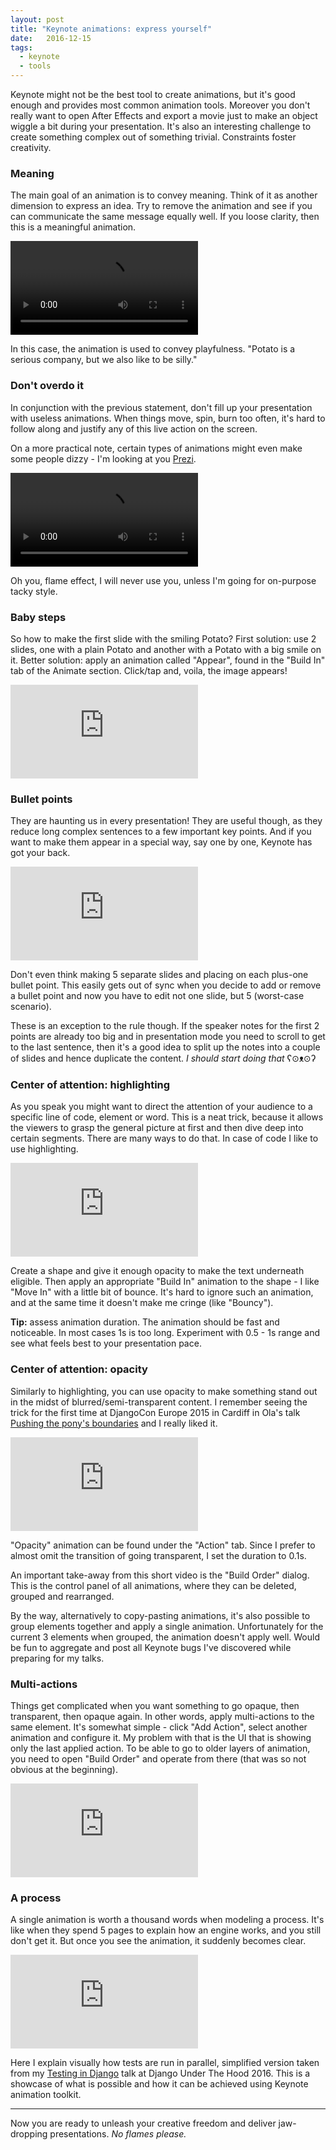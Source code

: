 ```yaml
---
layout: post
title: "Keynote animations: express yourself"
date:   2016-12-15
tags:
  - keynote
  - tools
---
```


Keynote might not be the best tool to create animations,
but it's good enough and provides most common animation tools.
Moreover you don't really want to open After Effects and export a movie
just to make an object wiggle a bit during your presentation.
It's also an interesting challenge to create something complex
out of something trivial.
Constraints foster creativity.

### Meaning

The main goal of an animation is to convey meaning.
Think of it as another dimension to express an idea.
Try to remove the animation and see if you can communicate
the same message equally well.
If you loose clarity, then this is a meaningful animation.

<video autoplay loop>
  <source src="{{ site.baseurl }}/assets/video/keynote/potato.mp4" type="video/mp4">
</video>

In this case, the animation is used to convey playfulness.
"Potato is a serious company, but we also like to be silly."

### Don't overdo it

In conjunction with the previous statement, don't fill up your presentation
with useless animations.
When things move, spin, burn too often, it's hard to follow along
and justify any of this live action on the screen.

On a more practical note, certain types of animations might even make some people dizzy -
I'm looking at you [Prezi](https://prezi.com/_ueivw8ad8xx/prezi-demo/).

<video autoplay loop>
  <source src="{{ site.baseurl }}/assets/video/keynote/tacky.mp4" type="video/mp4">
</video>

Oh you, flame effect, I will never use you, unless I'm going for on-purpose tacky style.

### Baby steps

So how to make the first slide with the smiling Potato?
First solution: use 2 slides, one with a plain Potato
and another with a Potato with a big smile on it.
Better solution: apply an animation called "Appear",
found in the "Build In" tab of the Animate section.
Click/tap and, voila, the image appears!

<iframe src="https://www.youtube.com/embed/W3naF-73Olw" frameborder="0" allowfullscreen></iframe>

### Bullet points

They are haunting us in every presentation! They are useful though, as they reduce
long complex sentences to a few important key points.
And if you want to make them appear in a special way, say one by one,
Keynote has got your back.

<iframe src="https://www.youtube.com/embed/vD5s2_5qVf8" frameborder="0" allowfullscreen></iframe>

Don't even think making 5 separate slides and placing on each plus-one bullet point.
This easily gets out of sync when you decide to add or remove a bullet point
and now you have to edit not one slide, but 5 (worst-case scenario).

These is an exception to the rule though.
If the speaker notes for the first 2 points are already too big
and in presentation mode you need to scroll to get to the last sentence,
then it's a good idea to split up the notes into a couple of slides
and hence duplicate the content. *I should start doing that* ʕ⊙ᴥ⊙ʔ

### Center of attention: highlighting

As you speak you might want to direct the attention of your audience
to a specific line of code, element or word.
This is a neat trick, because it allows the viewers to grasp the general picture at first
and then dive deep into certain segments.
There are many ways to do that.
In case of code I like to use highlighting.

<iframe src="https://www.youtube.com/embed/8KwH_ZmM6Co" frameborder="0" allowfullscreen></iframe>

Create a shape and give it enough opacity to make the text underneath eligible.
Then apply an appropriate "Build In" animation to the shape -
I like "Move In" with a little bit of bounce.
It's hard to ignore such an animation, and at the same time it doesn't make me cringe
(like "Bouncy").

**Tip:** assess animation duration.
The animation should be fast and noticeable.
In most cases 1s is too long.
Experiment with 0.5 - 1s range and see what feels best to your presentation pace.

### Center of attention: opacity

Similarly to highlighting, you can use opacity to make something stand out
in the midst of blurred/semi-transparent content.
I remember seeing the trick for the first time at DjangoCon Europe 2015 in Cardiff
in Ola's talk [Pushing the pony's boundaries](https://vimeo.com/channels/952478/134817269)
and I really liked it.

<iframe src="https://www.youtube.com/embed/fXgcwCpiBQI" frameborder="0" allowfullscreen></iframe>

"Opacity" animation can be found under the "Action" tab.
Since I prefer to almost omit the transition of going transparent,
I set the duration to 0.1s.

An important take-away from this short video is the "Build Order" dialog.
This is the control panel of all animations, where they can be deleted,
grouped and rearranged.

By the way, alternatively to copy-pasting animations, it's also possible to group elements together
and apply a single animation.
Unfortunately for the current 3 elements when grouped, the animation doesn't apply well.
Would be fun to aggregate and post all Keynote bugs I've discovered while preparing for my talks.

### Multi-actions

Things get complicated when you want something to go opaque, then transparent,
then opaque again.
In other words, apply multi-actions to the same element.
It's somewhat simple - click "Add Action", select another animation and configure it.
My problem with that is the UI that is showing only the last applied action.
To be able to go to older layers of animation, you need to open "Build Order"
and operate from there (that was so not obvious at the beginning).

<iframe src="https://www.youtube.com/embed/-CFr_VluCjg" frameborder="0" allowfullscreen></iframe>

### A process

A single animation is worth a thousand words when modeling a process.
It's like when they spend 5 pages to explain how an engine works,
and you still don't get it.
But once you see the animation, it suddenly becomes clear.

<iframe src="https://www.youtube.com/embed/EQzfc7OnuMY" frameborder="0" allowfullscreen></iframe>

Here I explain visually how tests are run in parallel, simplified version taken from my
[Testing in Django](https://www.youtube.com/watch?v=EHyKzPQFXzo)
talk at Django Under The Hood 2016.
This is a showcase of what is possible and how it can be achieved using
Keynote animation toolkit.

-----

Now you are ready to unleash your creative freedom and deliver
jaw-dropping presentations. *No flames please.*
